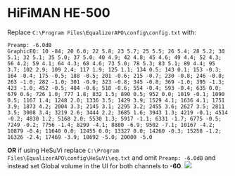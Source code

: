 # HiFiMAN HE-500
Replace `C:\Program Files\EqualizerAPO\config\config.txt` with:
```
Preamp: -6.0dB
GraphicEQ: 10 -84; 20 6.0; 22 5.8; 23 5.7; 25 5.5; 26 5.4; 28 5.2; 30 5.1; 32 5.1; 35 5.0; 37 5.0; 40 4.9; 42 4.8; 45 4.6; 49 4.4; 52 4.3; 56 4.2; 59 4.1; 64 4.3; 68 4.6; 73 5.0; 78 5.3; 83 5.1; 89 4.4; 95 3.7; 102 2.9; 109 2.4; 117 1.9; 125 1.1; 134 0.5; 143 0.1; 153 -0.3; 164 -0.4; 175 -0.5; 188 -0.5; 201 -0.6; 215 -0.7; 230 -0.8; 246 -0.8; 263 -1.0; 282 -1.0; 301 -0.9; 323 -0.8; 345 -0.8; 369 -1.0; 395 -1.3; 423 -1.0; 452 -0.5; 484 -0.6; 518 -0.6; 554 -0.4; 593 -0.4; 635 0.0; 679 0.6; 726 1.0; 777 1.8; 832 1.5; 890 0.5; 952 0.0; 1019 -0.1; 1090 0.5; 1167 1.4; 1248 2.0; 1336 3.5; 1429 3.9; 1529 4.1; 1636 4.1; 1751 3.9; 1873 4.2; 2004 3.3; 2145 3.1; 2295 3.2; 2455 3.6; 2627 3.5; 2811 3.5; 3008 3.4; 3219 2.6; 3444 2.2; 3685 1.6; 3943 1.3; 4219 -0.1; 4514 -0.2; 4830 1.2; 5168 2.0; 5530 1.3; 5917 -1.1; 6331 -1.7; 6775 -0.5; 7249 -0.2; 7756 -1.4; 8299 -4.1; 8880 -6.9; 9502 -7.1; 10167 -4.2; 10879 -0.4; 11640 0.0; 12455 0.0; 13327 0.0; 14260 -0.3; 15258 -1.2; 16326 -2.4; 17469 -3.9; 18692 -5.0; 20000 -5.0
```
**OR** if using HeSuVi replace `C:\Program Files\EqualizerAPO\config\HeSuVi\eq.txt` and omit `Preamp: -6.0dB` and instead set Global volume in the UI for both channels to **-60**.
![](https://raw.githubusercontent.com/jaakkopasanen/AutoEq/master/results/Sonoma%20Model%20One/innerfidelity/onear/HiFiMAN%20HE-500/HiFiMAN%20HE-500.png)